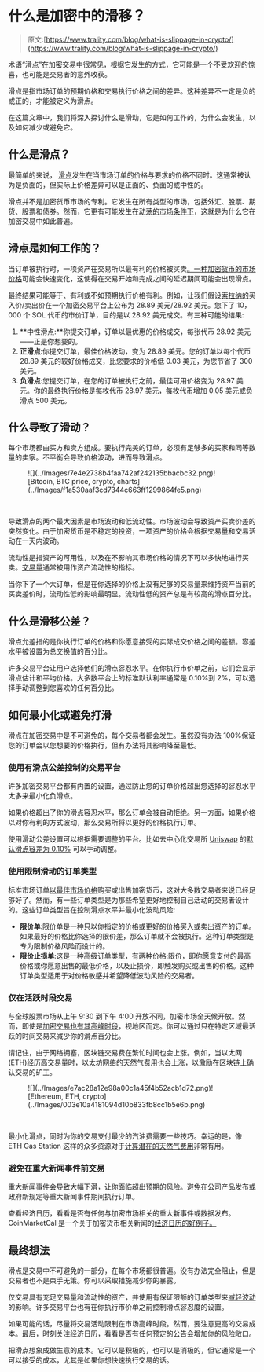 # 什么是加密中的滑移？

> 原文:[https://www.trality.com/blog/what-is-slippage-in-crypto/](https://www.trality.com/blog/what-is-slippage-in-crypto/)

术语“滑点”在加密交易中很常见，根据它发生的方式，它可能是一个不受欢迎的惊喜，也可能是交易者的意外收获。

滑点是指市场订单的预期价格和交易执行价格之间的差异。这种差异不一定是负的或正的，才能被定义为滑点。

在这篇文章中，我们将深入探讨什么是滑动，它是如何工作的，为什么会发生，以及如何减少或避免它。

## 什么是滑点？

最简单的来说， [滑点](https://coinmarketcap.com/alexandria/glossary/slippage)发生在当市场订单的价格与要求的价格不同时。这通常被认为是负面的，但实际上价格差异可以是正面的、负面的或中性的。

滑点并不是加密货币市场的专利。它发生在所有类型的市场，包括外汇、股票、期货、股票和债券。然而，它更有可能发生在[动荡的市场条件下](/blog/staying-disciplined)，这就是为什么它在加密交易中如此普遍。

## 滑点是如何工作的？

当订单被执行时，一项资产在交易所以最有利的价格被买卖[。一种](/blog/best-crypto-exchanges)[加密货币的市场价格](/blog/how-does-cryptocurrency-gain-value)可能会快速变化，这使得在交易开始和完成之间的延迟期间可能会出现滑点。

最终结果可能等于、有利或不如预期执行价格有利。例如，让我们假设[索拉纳的](https://solana.com/)买入价/卖出价在一个加密交易平台上公布为 28.89 美元/28.92 美元。您下了 10，000 个 SOL 代币的市价订单，目的是以 28.92 美元成交。有三种可能的结果:

1.  **中性滑点:**你提交订单，订单以最优惠的价格成交，每张代币 28.92 美元——正是你想要的。
2.  **正滑点**:你提交订单，最佳价格波动，变为 28.89 美元。您的订单以每个代币 28.89 美元的较好价格成交，比您要求的价格低 0.03 美元，为您节省了 300 美元。
3.  **负滑点**:您提交订单，在您的订单被执行之前，最佳可用价格变为 28.97 美元。你的最终执行价格是每枚代币 28.97 美元，每枚代币增加 0.05 美元或负滑点 500 美元。

## **什么导致了滑动？**

每个市场都由买方和卖方组成。要执行完美的订单，必须有足够多的买家和同等数量的卖家。不平衡会导致价格波动，进而导致滑点。

<figure class="kg-card kg-image-card">![](../Images/7e4e2738b4faa742af242135bbacbc32.png)<picture><source type="image/webp" data-srcset="/static/7f4f0e238878abefdc823222812c3a04/89dd8/Bitcoin_daily_price_chart-1.webp 480w,/static/7f4f0e238878abefdc823222812c3a04/8347c/Bitcoin_daily_price_chart-1.webp 960w,/static/7f4f0e238878abefdc823222812c3a04/0fa0a/Bitcoin_daily_price_chart-1.webp 1919w" sizes="(min-width: 1919px) 1919px, 100vw">![Bitcoin, BTC price, crypto, charts](../Images/f1a530aaf3cd7344c663ff1299864fe5.png)</picture>

<noscript><picture><source type="image/webp" srcset="/static/7f4f0e238878abefdc823222812c3a04/89dd8/Bitcoin_daily_price_chart-1.webp 480w,/static/7f4f0e238878abefdc823222812c3a04/8347c/Bitcoin_daily_price_chart-1.webp 960w,/static/7f4f0e238878abefdc823222812c3a04/0fa0a/Bitcoin_daily_price_chart-1.webp 1919w" sizes="(min-width: 1919px) 1919px, 100vw"/><img data-gatsby-image-ssr="" data-main-image="" style="opacity:0" sizes="(min-width: 1919px) 1919px, 100vw" decoding="async" loading="lazy" src="../Images/f1a530aaf3cd7344c663ff1299864fe5.png" srcset="/static/7f4f0e238878abefdc823222812c3a04/a1951/Bitcoin_daily_price_chart-1.png 480w,/static/7f4f0e238878abefdc823222812c3a04/aa906/Bitcoin_daily_price_chart-1.png 960w,/static/7f4f0e238878abefdc823222812c3a04/a11a4/Bitcoin_daily_price_chart-1.png 1919w" alt="Bitcoin, BTC price, crypto, charts" data-original-src="https://www.trality.com/static/7f4f0e238878abefdc823222812c3a04/a11a4/Bitcoin_daily_price_chart-1.png"/></picture></noscript>

</figure>

导致滑点的两个最大因素是市场波动和低流动性。市场波动会导致资产买卖价差的突然变化。由于加密货币是不稳定的投资，一项资产的价格会根据交易量和交易活动在一天内波动。

流动性是指资产的可用性，以及在不影响其市场价格的情况下可以多快地进行买卖。[交易量](/blog/what-does-market-cap-mean-in-crypto)通常被用作资产流动性的指标。

当你下了一个大订单，但是在你选择的价格上没有足够的交易量来维持资产当前的买卖差价时，流动性低的影响最明显。流动性低的资产总是有较高的滑点百分比。

## 什么是滑移公差？

滑点允差指的是你执行订单的价格和你愿意接受的实际成交价格之间的差额。容差水平被设置为总交换值的百分比。

许多交易平台让用户选择他们的滑点容忍水平。在你执行市价单之前，它们会显示滑点估计和平均价格。大多数平台上的标准默认利率通常是 0.10%到 2%，可以选择手动调整到您喜欢的任何百分比。

## **如何最小化或避免打滑**

滑点在加密交易中是不可避免的，每个交易者都会发生。虽然没有办法 100%保证您的订单会以您想要的价格执行，但有办法将其影响降至最低。

### **使用有滑点公差控制的交易平台**

许多加密交易平台都有内置的设置，通过防止您的订单价格超出您选择的容忍水平太多来最小化负滑点。

如果价格超出了你的滑点容忍水平，那么订单会被自动拒绝。另一方面，如果价格以对你有利的方式波动，那么交易所将以更好的价格执行订单。

使用滑动公差设置可以根据需要调整的平台。比如去中心化交易所 [Uniswap](https://uniswap.org/) 的[默认滑点容差为 0.10%](https://app.uniswap.org/#/swap?chain=mainnet) 可以手动调整。

### **使用限制滑动的订单类型**

标准市场订单[以最佳市场价格](/blog/closing-trades)购买或出售加密货币，这对大多数交易者来说已经足够好了。然而，有一些订单类型是为那些希望更好地控制自己活动的交易者设计的。这些订单类型旨在控制滑点水平并最小化波动风险:

*   **限价单**:限价单是一种只以你指定的价格或更好的价格买入或卖出资产的订单。如果最好的价格比你选择的限价差，那么订单就不会被执行。这种订单类型是专为限制价格风险而设计的。
*   **限价止损单**:这是一种高级订单类型，有两种价格:限价，即你愿意支付的最高价格或你愿意出售的最低价格，以及止损价，即触发购买或出售的价格。这种订单类型适用于对价格敏感并希望降低波动风险的交易者。

### **仅在活跃时段交易**

与全球股票市场从上午 9:30 到下午 4:00 开放不同，加密市场全天候开放。然而，即使是[加密交易也有其高峰时段](/blog/best-time-buy-crypto)，视地区而定。你可以通过只在特定区域最活跃的时间交易来减少你的滑点百分比。

请记住，由于网络拥塞，区块链交易费在繁忙时间也会上涨。例如，当以太网(ETH)经历高交易量时，以太坊网络的天然气费用也会上涨，以激励在区块链上确认交易的矿工。

<figure class="kg-card kg-image-card">![](../Images/e7ac28a12e98a00c1a45f4b52acb1d72.png)<picture><source type="image/webp" data-srcset="/static/9d9524f17829393fe4457bb25464d922/207dc/jievani-weerasinghe-zHI7m_FxpMU-unsplash.webp 500w,/static/9d9524f17829393fe4457bb25464d922/56c0d/jievani-weerasinghe-zHI7m_FxpMU-unsplash.webp 1000w,/static/9d9524f17829393fe4457bb25464d922/dd67d/jievani-weerasinghe-zHI7m_FxpMU-unsplash.webp 2000w" sizes="(min-width: 2000px) 2000px, 100vw">![Ethereum, ETH, crypto](../Images/003e10a4181094d10b833fb8cc1b5e6b.png)</picture>

<noscript><picture><source type="image/webp" srcset="/static/9d9524f17829393fe4457bb25464d922/207dc/jievani-weerasinghe-zHI7m_FxpMU-unsplash.webp 500w,/static/9d9524f17829393fe4457bb25464d922/56c0d/jievani-weerasinghe-zHI7m_FxpMU-unsplash.webp 1000w,/static/9d9524f17829393fe4457bb25464d922/dd67d/jievani-weerasinghe-zHI7m_FxpMU-unsplash.webp 2000w" sizes="(min-width: 2000px) 2000px, 100vw"/><img data-gatsby-image-ssr="" data-main-image="" style="opacity:0" sizes="(min-width: 2000px) 2000px, 100vw" decoding="async" loading="lazy" src="../Images/003e10a4181094d10b833fb8cc1b5e6b.png" srcset="/static/9d9524f17829393fe4457bb25464d922/2312f/jievani-weerasinghe-zHI7m_FxpMU-unsplash.jpg 500w,/static/9d9524f17829393fe4457bb25464d922/cc618/jievani-weerasinghe-zHI7m_FxpMU-unsplash.jpg 1000w,/static/9d9524f17829393fe4457bb25464d922/13b47/jievani-weerasinghe-zHI7m_FxpMU-unsplash.jpg 2000w" alt="Ethereum, ETH, crypto" data-original-src="https://www.trality.com/static/9d9524f17829393fe4457bb25464d922/13b47/jievani-weerasinghe-zHI7m_FxpMU-unsplash.jpg"/></picture></noscript>

</figure>

最小化滑点，同时为你的交易支付最少的汽油费需要一些技巧。幸运的是，像 ETH Gas Station 这样的众多资源对于[计算潜在的天然气费用](https://ethgasstation.info/)非常有用。

### **避免在重大新闻事件前交易**

重大新闻事件会导致大幅下滑，让你面临超出预期的风险。避免在公司产品发布或政府新规定等重大新闻事件期间执行订单。

查看经济日历，看看是否有任何与加密市场相关的重大新事件或数据发布。CoinMarketCal 是一个关于加密货币相关新闻的[经济日历的好例子。](https://coinmarketcal.com/en/)

## **最终想法**

滑点是交易中不可避免的一部分，在每个市场都很普遍。没有办法完全阻止，但是交易者也不是束手无策。你可以采取措施减少你的暴露。

仅交易具有充足交易量和流动性的资产，并使用有保证限额的订单类型来[减轻波动](/blog/optimizing-crypto-trading-strategies)的影响。许多交易平台也有在你执行市价单之前控制滑点容忍度的设置。

如果可能的话，尽量将交易活动限制在市场高峰时段。然而，要注意更高的交易成本。最后，时刻关注经济日历，看看是否有任何预定的公告会增加你的风险敞口。

把滑点想象成做生意的成本。它可以是积极的，也可以是消极的，但它通常是一个可以接受的成本，尤其是如果你想快速执行交易的话。